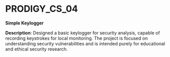 # PRODIGY_CS_04

**Simple Keylogger**

**Description**: Designed a basic keylogger for security analysis, capable of recording keystrokes for local monitoring. The project is focused on understanding security vulnerabilities and is intended purely for educational and ethical security research.

